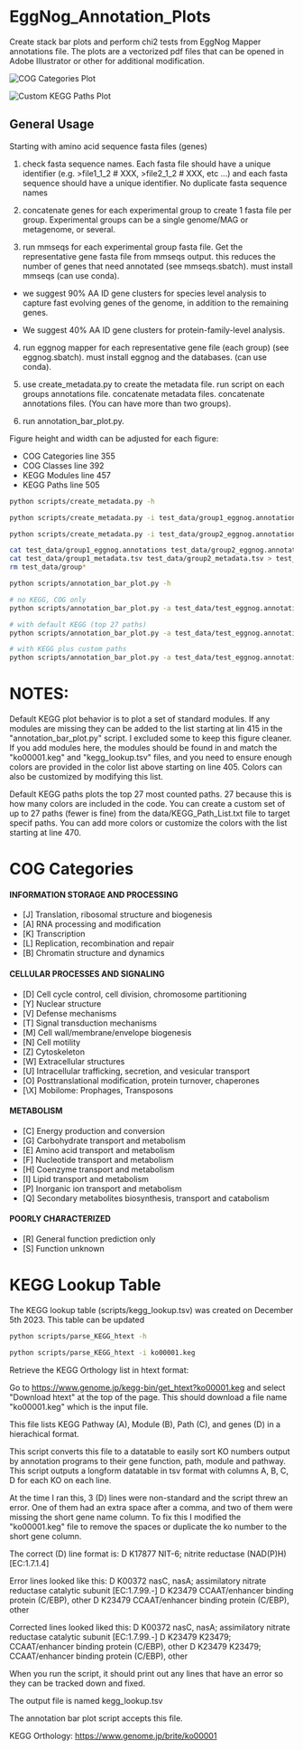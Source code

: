 # EggNog_Annotation_Plots
 Create stack bar plots and perform chi2 tests from EggNog Mapper annotations file. The plots are a vectorized pdf files that can be opened in Adobe Illustrator or other for additional modification.

![COG Categories Plot](https://github.com/rotheconrad/EggNog_Annotation_Plots/blob/main/png/test_cog_categories.png)

![Custom KEGG Paths Plot](https://github.com/rotheconrad/EggNog_Annotation_Plots/blob/main/png/test_KEGG_paths_metabolism.png)

## General Usage

Starting with amino acid sequence fasta files (genes)

1) check fasta sequence names. Each fasta file should have a unique identifier (e.g. >file1_1_2 # XXX, >file2_1_2 # XXX, etc ...) and each fasta sequence should have a unique identifier. No duplicate fasta sequence names

2) concatenate genes for each experimental group to create 1 fasta file per group. Experimental groups can be a single genome/MAG or metagenome, or several.

3) run mmseqs for each experimental group fasta file. Get the representative gene fasta file from mmseqs output. this reduces the number of genes that need annotated (see mmseqs.sbatch). must install mmseqs (can use conda).

* we suggest 90% AA ID gene clusters for species level analysis to capture fast evolving genes of the genome, in addition to the remaining genes.

* We suggest 40% AA ID gene clusters for protein-family-level analysis.

4) run eggnog mapper for each representative gene file (each group) (see eggnog.sbatch). must install eggnog and the databases. (can use conda).

5) use create_metadata.py to create the metadata file. run script on each groups annotations file. concatenate metadata files. concatenate annotations files. (You can have more than two groups).

6) run annotation_bar_plot.py.

Figure height and width can be adjusted for each figure:

* COG Categories line 355
* COG Classes line 392
* KEGG Modules line 457
* KEGG Paths line 505

```bash
python scripts/create_metadata.py -h

python scripts/create_metadata.py -i test_data/group1_eggnog.annotations -n group1 -o test_data/group1_metadata.tsv

python scripts/create_metadata.py -i test_data/group2_eggnog.annotations -n group1 -o test_data/group2_metadata.tsv

cat test_data/group1_eggnog.annotations test_data/group2_eggnog.annotations > test_data/test_eggnog.annotations
cat test_data/group1_metadata.tsv test_data/group2_metadata.tsv > test_data/test_metadata.tsv
rm test_data/group*

python scripts/annotation_bar_plot.py -h

# no KEGG, COG only
python scripts/annotation_bar_plot.py -a test_data/test_eggnog.annotations -m test_data/test_metadata.tsv -o test_data/test

# with default KEGG (top 27 paths)
python scripts/annotation_bar_plot.py -a test_data/test_eggnog.annotations -m test_data/test_metadata.tsv -k data/kegg_lookup.tsv -o test_data/test

# with KEGG plus custom paths
python scripts/annotation_bar_plot.py -a test_data/test_eggnog.annotations -m test_data/test_metadata.tsv -k data/kegg_lookup.tsv -p data/select_kegg_paths.txt -o test_data/test
```

# NOTES:

Default KEGG plot behavior is to plot a set of standard modules. If any modules are missing they can be added to the list starting at lin 415 in the "annotation_bar_plot.py" script. I excluded some to keep this figure cleaner. If you add modules here, the modules should be found in and match the "ko00001.keg" and "kegg_lookup.tsv" files, and you need to ensure enough colors are provided in the color list above starting on line 405. Colors can also be customized by modifying this list.

 Default KEGG paths plots the top 27 most counted paths. 27 because this is how many colors are included in the code. You can create a custom set of up to 27 paths (fewer is fine) from the data/KEGG_Path_List.txt file to target specif paths. You can add more colors or customize the colors with the list starting at line 470.


# COG Categories

#### INFORMATION STORAGE AND PROCESSING

* [J] Translation, ribosomal structure and biogenesis
* [A] RNA processing and modification
* [K] Transcription
* [L] Replication, recombination and repair
* [B] Chromatin structure and dynamics

#### CELLULAR PROCESSES AND SIGNALING

* [D] Cell cycle control, cell division, chromosome partitioning
* [Y] Nuclear structure
* [V] Defense mechanisms
* [T] Signal transduction mechanisms
* [M] Cell wall/membrane/envelope biogenesis
* [N] Cell motility
* [Z] Cytoskeleton
* [W] Extracellular structures
* [U] Intracellular trafficking, secretion, and vesicular transport
* [O] Posttranslational modification, protein turnover, chaperones
* \[\X\] Mobilome: Prophages, Transposons

#### METABOLISM

* [C] Energy production and conversion
* [G] Carbohydrate transport and metabolism
* [E] Amino acid transport and metabolism
* [F] Nucleotide transport and metabolism
* [H] Coenzyme transport and metabolism
* [I] Lipid transport and metabolism
* [P] Inorganic ion transport and metabolism
* [Q] Secondary metabolites biosynthesis, transport and catabolism

#### POORLY CHARACTERIZED

* [R] General function prediction only
* [S] Function unknown

# KEGG Lookup Table

The KEGG lookup table (scripts/kegg_lookup.tsv) was created on December 5th 2023. This table can be updated


```bash
python scripts/parse_KEGG_htext -h

python scripts/parse_KEGG_htext -i ko00001.keg
```

Retrieve the KEGG Orthology list in htext format:

Go to https://www.genome.jp/kegg-bin/get_htext?ko00001.keg and select "Download htext" at the top of the page. This should download a file name "ko00001.keg" which is the input file. 

This file lists KEGG Pathway (A), Module (B), Path (C), and genes (D) in a hierachical format.

This script converts this file to a datatable to easily sort KO numbers output by annotation programs to their gene function, path, module and pathway. This script outputs a longform datatable in tsv format with columns A, B, C, D for each KO on each line.

At the time I ran this, 3 (D) lines were non-standard and the script threw an error. One of them had an extra space after a comma, and two of them were missing the short gene name column. To fix this I modified the "ko00001.keg" file to remove the spaces or duplicate the ko number to the short gene column.

The correct (D) line format is:
D      K17877  NIT-6; nitrite reductase (NAD(P)H) [EC:1.7.1.4]

Error lines looked like this:
D      K00372  nasC,  nasA; assimilatory nitrate reductase catalytic subunit [EC:1.7.99.-]
D      K23479  CCAAT/enhancer binding protein (C/EBP), other
D      K23479  CCAAT/enhancer binding protein (C/EBP), other

Corrected lines looked liked this:
D      K00372  nasC,  nasA; assimilatory nitrate reductase catalytic subunit [EC:1.7.99.-]
D      K23479  K23479; CCAAT/enhancer binding protein (C/EBP), other
D      K23479  K23479; CCAAT/enhancer binding protein (C/EBP), other

When you run the script, it should print out any lines that have an error so they can be tracked down and fixed.

The output file is named kegg_lookup.tsv

The annotation bar plot script accepts this file.

KEGG Orthology: https://www.genome.jp/brite/ko00001

